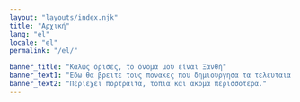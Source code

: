 ```yaml
---
layout: "layouts/index.njk"
title: "Αρχική"
lang: "el"
locale: "el"
permalink: "/el/"

banner_title: "Καλώς όρισες, το όνομα μου είναι Ξανθή"
banner_text1: "Εδω θα βρειτε τους πονακες που δημιουργησα τα τελευταια 20 χρονια."
banner_text2: "Περιεχει πορτραιτα, τοπια και ακομα περισσοτερα."
---
```

